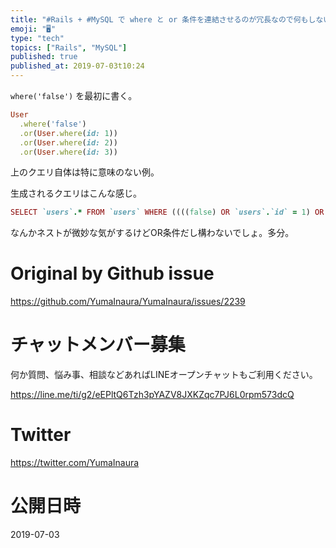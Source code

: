 ```yaml
---
title: "#Rails + #MySQL で where と or 条件を連結させるのが冗長なので何もしないダミーの where 句を作ってみる"
emoji: "🖥"
type: "tech"
topics: ["Rails", "MySQL"]
published: true
published_at: 2019-07-03t10:24
---
```


`where('false')` を最初に書く。

```rb
User
  .where('false')
  .or(User.where(id: 1))
  .or(User.where(id: 2))
  .or(User.where(id: 3))
```

上のクエリ自体は特に意味のない例。

生成されるクエリはこんな感じ。

```rb
SELECT `users`.* FROM `users` WHERE ((((false) OR `users`.`id` = 1) OR `users`.`id` = 2) OR `users`.`id` = 3)
```

なんかネストが微妙な気がするけどOR条件だし構わないでしょ。多分。



# Original by Github issue

https://github.com/YumaInaura/YumaInaura/issues/2239








<!-- Update From Qiita API -->

# チャットメンバー募集


何か質問、悩み事、相談などあればLINEオープンチャットもご利用ください。

https://line.me/ti/g2/eEPltQ6Tzh3pYAZV8JXKZqc7PJ6L0rpm573dcQ





# Twitter


https://twitter.com/YumaInaura


<!-- Update From Qiita API -->



# 公開日時

2019-07-03

